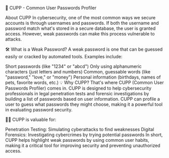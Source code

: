 🔐 CUPP - Common User Passwords Profiler

About CUPP
In cybersecurity, one of the most common ways we secure accounts is through usernames and passwords. If both the username and password match what's stored in a secure database, the user is granted access. However, weak passwords can make this process vulnerable to attacks.

🛠️ What is a Weak Password?
A weak password is one that can be guessed easily or cracked by automated tools. Examples include:

Short passwords (like "1234" or "abcd")
Only using alphanumeric characters (just letters and numbers)
Common, guessable words (like "password," "love," or "money")
Personal information (birthdays, names of pets, favorite words, etc.)
💡 Why CUPP?
That's where CUPP (Common User Passwords Profiler) comes in. CUPP is designed to help cybersecurity professionals in legal penetration tests and forensic investigations by building a list of passwords based on user information. CUPP can profile a user to guess what passwords they might choose, making it a powerful tool in evaluating password security.

🕵️‍♂️ CUPP is valuable for:

Penetration Testing: Simulating cyberattacks to find weaknesses
Digital Forensics: Investigating cybercrimes by trying potential passwords
In short, CUPP helps highlight weak passwords by using common user habits, making it a critical tool for improving security and preventing unauthorized access.
